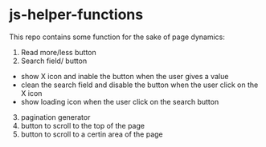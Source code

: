 # js-helper-functions

This repo contains some function for the sake of page dynamics:

1. Read more/less button
2. Search field/ button
 * show X icon and inable the button when the user gives a value
 * clean the search field and disable the button when the user click on the X icon
 * show loading icon when the user click on the search button
3. pagination generator
4. button to scroll to the top of the page 
5. button to scroll to a certin area of the page
